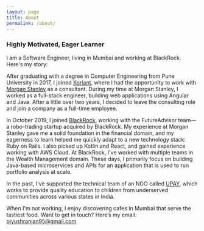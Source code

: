 ```yaml
---
layout: page
title: About
permalink: /about/
---
```


### Highly Motivated, Eager Learner

I am a Software Engineer, living in Mumbai and working at BlackRock. Here's my story:

After graduating with a degree in Computer Engineering from Pune University in 2017, I joined [Xoriant](https://www.xoriant.com), where I had the opportunity to work with [Morgan Stanley](http://morganstanley.com) as a consultant. During my time at Morgan Stanley, I worked as a full-stack engineer, building web applications using Angular and Java. After a little over two years, I decided to leave the consulting role and join a company as a full-time employee.

In October 2019, I joined [BlackRock](http://blackrock.com), working with the FutureAdvisor team—a robo-trading startup acquired by BlackRock. My experience at Morgan Stanley gave me a solid foundation in the financial domain, and my eagerness to learn helped me quickly adapt to a new technology stack: Ruby on Rails. I also picked up Kotlin and React, and gained experience working with AWS Cloud. At BlackRock, I've worked with multiple teams in the Wealth Management domain. These days, I primarily focus on building Java-based microservices and APIs for an application that is used to run portfolio analysis at scale.

In the past, I’ve supported the technical team of an NGO called [UPAY](https://www.upay.org.in/), which works to provide quality education to children from underserved communities across various states in India.

When I'm not working, I enjoy discovering cafes in Mumbai that serve the tastiest food. Want to get in touch? Here’s my email: [piyushranjan95@gmail.com](mailto:piyushranjan95@gmail.com)



